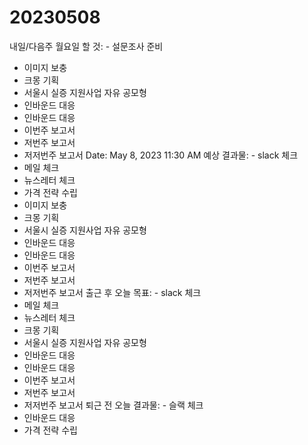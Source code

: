 # 20230508

내일/다음주 월요일 할 것: - 설문조사 준비
- 이미지 보충
- 크몽 기획
- 서울시 실증 지원사업 자유 공모형
- 인바운드 대응
- 인바운드 대응
- 이번주 보고서
- 저번주 보고서
- 저저번주 보고서
Date: May 8, 2023 11:30 AM
예상 결과물: - slack 체크
- 메일 체크
- 뉴스레터 체크
- 가격 전략 수립
- 이미지 보충
- 크몽 기획
- 서울시 실증 지원사업 자유 공모형
- 인바운드 대응
- 인바운드 대응
- 이번주 보고서
- 저번주 보고서
- 저저번주 보고서
출근 후 오늘 목표: - slack 체크
- 메일 체크
- 뉴스레터 체크
- 크몽 기획
- 서울시 실증 지원사업 자유 공모형
- 인바운드 대응
- 인바운드 대응
- 이번주 보고서
- 저번주 보고서
- 저저번주 보고서
퇴근 전 오늘 결과물: - 슬랙 체크
- 인바운드 대응
- 가격 전략 수립